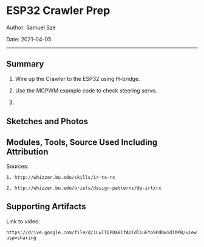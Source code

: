 #  ESP32 Crawler Prep

Author: Samuel Sze

Date: 2021-04-05

-----

## Summary
1. Wire up the Crawler to the ESP32 using H-bridge.

2. Use the MCPWM example code to check steering servo.

3. 



## Sketches and Photos

## Modules, Tools, Source Used Including Attribution
Sources:

    1. http://whizzer.bu.edu/skills/ir-tx-rx

    2. http://whizzer.bu.edu/briefs/design-patterns/dp-irtxrx


## Supporting Artifacts
Link to video:

    https://drive.google.com/file/d/1LwlTQP0aBlfAUTdliuEYo9PdQw1dlMPB/view?usp=sharing
